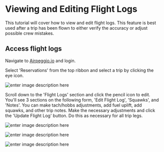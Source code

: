 # Viewing and Editing Flight Logs

This tutorial will cover how to view and edit flight logs. This feature is best used after a trip has been flown to either verify the accuracy or adjust possible crew mistakes.

## Access flight logs

Navigate to [Airpeggio.io](https://airpegg.io/) and login. 

Select 'Reservations' from the top ribbon and select a trip by clicking the eye icon.

![enter image description here](https://eng-prod.nyc3.cdn.digitaloceanspaces.com/knowledge-base/send-quote/send-quote.png)

Scroll down to the 'Flight Logs' section and click the pencil icon to edit. You'll see 3 sections on the following form, 'Edit Flight Log', 'Squawks', and 'Notes'. You can make tach/hobbs adjustments, add fuel uplift, add squawks, and other trip notes. Make the necessary adjustments and click the 'Update Flight Log' button. Do this as necessary for all trip legs.

![enter image description here](https://eng-prod.nyc3.cdn.digitaloceanspaces.com/knowledge-base/flight-logs/flight-logs.png)

![enter image description here](https://eng-prod.nyc3.cdn.digitaloceanspaces.com/knowledge-base/flight-logs/flight-logs-1.png)

![enter image description here](https://eng-prod.nyc3.cdn.digitaloceanspaces.com/knowledge-base/flight-logs/flight-logs-2.png)
<!--stackedit_data:
eyJoaXN0b3J5IjpbLTIwMDAzNDM0MF19
-->